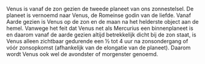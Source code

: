 Venus is vanaf de zon gezien de tweede planeet van ons zonnestelsel. De planeet is vernoemd naar Venus, de Romeinse godin van de liefde. Vanaf Aarde gezien is Venus op de zon en de maan na het helderste object aan de hemel. Vanwege het feit dat Venus net als Mercurius een binnenplaneet is en daarom vanaf de aarde gezien altijd betrekkelijk dicht bij de zon staat, is Venus alleen zichtbaar gedurende een ½ tot 4 uur na zonsondergang of vóór zonsopkomst (afhankelijk van de elongatie van de planeet). Daarom wordt Venus ook wel de avondster of morgenster genoemd.